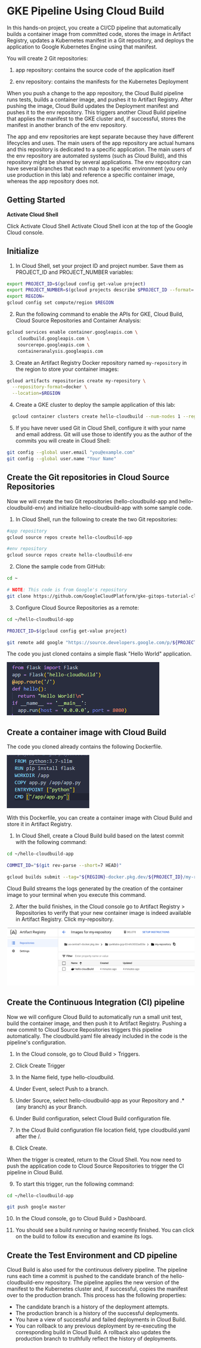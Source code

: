 # GKE Pipeline Using Cloud Build

In this hands-on project, you create a CI/CD pipeline that automatically builds a container image from committed code, stores the image in Artifact Registry, updates a Kubernetes manifest in a Git repository, and deploys the application to Google Kubernetes Engine using that manifest.

You will create 2 Git repositories:

1. app repository: contains the source code of the application itself

2. env repository: contains the manifests for the Kubernetes Deployment

When you push a change to the app repository, the Cloud Build pipeline runs tests, builds a container image, and pushes it to Artifact Registry. After pushing the image, Cloud Build updates the Deployment manifest and pushes it to the env repository. This triggers another Cloud Build pipeline that applies the manifest to the GKE cluster and, if successful, stores the manifest in another branch of the env repository.

The app and env repositories are kept separate because they have different lifecycles and uses. The main users of the app repository are actual humans and this repository is dedicated to a specific application. The main users of the env repository are automated systems (such as Cloud Build), and this repository might be shared by several applications. The env repository can have several branches that each map to a specific environment (you only use production in this lab) and reference a specific container image, whereas the app repository does not.

## Getting Started

**Activate Cloud Shell**

Click Activate Cloud Shell Activate Cloud Shell icon at the top of the Google Cloud console.

## Initialize 

1. In Cloud Shell, set your project ID and project number. Save them as PROJECT_ID and PROJECT_NUMBER variables:

```bash
export PROJECT_ID=$(gcloud config get-value project)
export PROJECT_NUMBER=$(gcloud projects describe $PROJECT_ID --format='value(projectNumber)')
export REGION=
gcloud config set compute/region $REGION
```
2. Run the following command to enable the APIs for GKE, Cloud Build, Cloud Source Repositories and Container Analysis:
```bash
gcloud services enable container.googleapis.com \
    cloudbuild.googleapis.com \
    sourcerepo.googleapis.com \
    containeranalysis.googleapis.com
```

3. Create an Artifact Registry Docker repository named `my-repository` in the region to store your container images:
```bash
gcloud artifacts repositories create my-repository \
  --repository-format=docker \
  --location=$REGION
```

4. Create a GKE cluster to deploy the sample application of this lab:

```bash
  gcloud container clusters create hello-cloudbuild --num-nodes 1 --region $REGION
```

5. If you have never used Git in Cloud Shell, configure it with your name and email address. Git will use those to identify you as the author of the commits you will create in Cloud Shell:

```bash
git config --global user.email "you@example.com"
git config --global user.name "Your Name"
```

## Create the Git repositories in Cloud Source Repositories

Now we will create the two Git repositories (hello-cloudbuild-app and hello-cloudbuild-env) and initialize hello-cloudbuild-app with some sample code.

1. In Cloud Shell, run the following to create the two Git repositories:
```bash
#app repository
gcloud source repos create hello-cloudbuild-app
```
```bash
#env repository
gcloud source repos create hello-cloudbuild-env
```

2. Clone the sample code from GitHub: 

```bash
cd ~
```
```bash
# NOTE: This code is from Google's repository
git clone https://github.com/GoogleCloudPlatform/gke-gitops-tutorial-cloudbuild hello-cloudbuild-app
```

3. Configure Cloud Source Repositories as a remote:
```bash
cd ~/hello-cloudbuild-app
```

```bash
PROJECT_ID=$(gcloud config get-value project)
```

```bash
git remote add google "https://source.developers.google.com/p/${PROJECT_ID}/r/hello-cloudbuild-app"
```

The code you just cloned contains a simple flask "Hello World" application.

![](https://github.com/yusufmunircloud/AWS-Projects/blob/main/img/general/Screenshot%202024-01-19%20224201.png?raw=true)

## Create a container image with Cloud Build

The code you cloned already contains the following Dockerfile.

![](https://github.com/yusufmunircloud/AWS-Projects/blob/main/img/general/Screenshot%202024-01-19%20224559.png?raw=true)

With this Dockerfile, you can create a container image with Cloud Build and store it in Artifact Registry.

1. In Cloud Shell, create a Cloud Build build based on the latest commit with the following command:

```bash
cd ~/hello-cloudbuild-app
```

```bash
COMMIT_ID="$(git rev-parse --short=7 HEAD)"
```

```bash
gcloud builds submit --tag="${REGION}-docker.pkg.dev/${PROJECT_ID}/my-repository/hello-cloudbuild:${COMMIT_ID}" .
```
Cloud Build streams the logs generated by the creation of the container image to your terminal when you execute this command.

2. After the build finishes, in the Cloud console go to Artifact Registry > Repositories to verify that your new container image is indeed available in Artifact Registry. Click my-repository.

![](https://github.com/yusufmunircloud/AWS-Projects/blob/main/img/general/Screenshot%202024-01-19%20225328.png?raw=true)

## Create the Continuous Integration (CI) pipeline

Now we will configure Cloud Build to automatically run a small unit test, build the container image, and then push it to Artifact Registry. Pushing a new commit to Cloud Source Repositories triggers this pipeline automatically. The cloudbuild.yaml file already included in the code is the pipeline's configuration.

1. In the Cloud console, go to Cloud Build > Triggers.

2. Click Create Trigger

3. In the Name field, type hello-cloudbuild.

4. Under Event, select Push to a branch.

5. Under Source, select hello-cloudbuild-app as your Repository and .* (any branch) as your Branch.

6. Under Build configuration, select Cloud Build configuration file.

7. In the Cloud Build configuration file location field, type cloudbuild.yaml after the /.

8. Click Create.

When the trigger is created, return to the Cloud Shell. You now need to push the application code to Cloud Source Repositories to trigger the CI pipeline in Cloud Build.

9. To start this trigger, run the following command:
```bash
cd ~/hello-cloudbuild-app
```
```bash
git push google master
```

10. In the Cloud console, go to Cloud Build > Dashboard.

11. You should see a build running or having recently finished. You can click on the build to follow its execution and examine its logs.

## Create the Test Environment and CD pipeline

Cloud Build is also used for the continuous delivery pipeline. The pipeline runs each time a commit is pushed to the candidate branch of the hello-cloudbuild-env repository. The pipeline applies the new version of the manifest to the Kubernetes cluster and, if successful, copies the manifest over to the production branch. This process has the following properties:

- The candidate branch is a history of the deployment attempts.
- The production branch is a history of the successful deployments.
- You have a view of successful and failed deployments in Cloud Build.
- You can rollback to any previous deployment by re-executing the corresponding build in Cloud Build. A rollback also updates the production branch to truthfully reflect the history of deployments.







